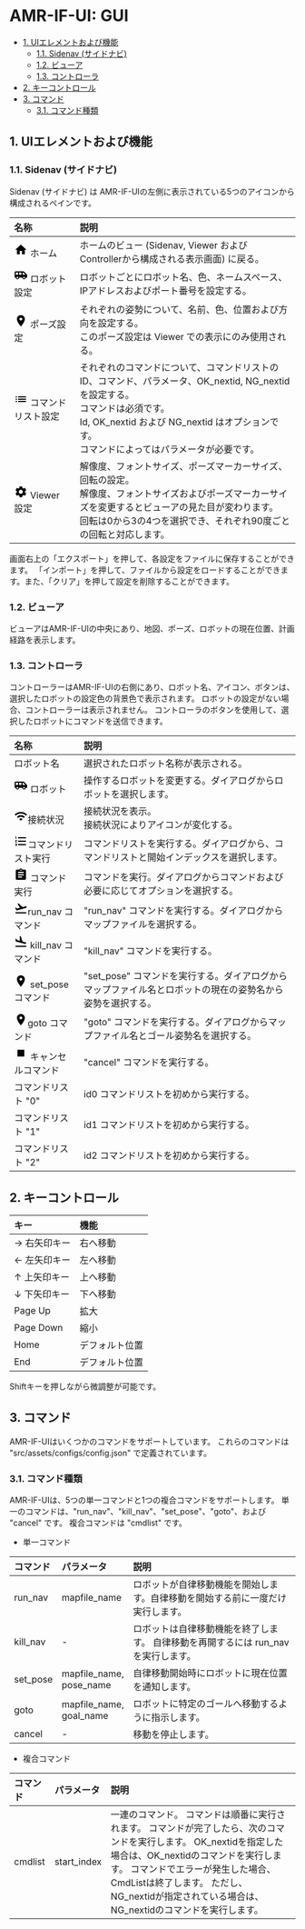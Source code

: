 # AMR-IF-UI: GUI
<!-- TOC -->

- [1. UIエレメントおよび機能](#1-uiエレメントおよび機能)
    - [1.1. Sidenav (サイドナビ)](#11-sidenav-サイドナビ)
    - [1.2. ビューア](#12-ビューア)
    - [1.3. コントローラ](#13-コントローラ)
- [2. キーコントロール](#2-キーコントロール)
- [3. コマンド](#3-コマンド)
    - [3.1. コマンド種類](#31-コマンド種類)

<!-- /TOC -->
## 1. UIエレメントおよび機能

### 1.1. Sidenav (サイドナビ)

Sidenav (サイドナビ) は AMR-IF-UIの左側に表示されている5つのアイコンから構成されるペインです。

| 名称 | 説明 |
|:---|:---|
| <svg xmlns="http://www.w3.org/2000/svg" height="24px" viewBox="0 0 24 24" width="24px" fill="#000000"><path d="M0 0h24v24H0z" fill="none"/><path d="M10 20v-6h4v6h5v-8h3L12 3 2 12h3v8z"/></svg> ホーム | ホームのビュー (Sidenav, Viewer および Controllerから構成される表示画面) に戻る。|
| <svg xmlns="http://www.w3.org/2000/svg" height="24px" viewBox="0 0 24 24" width="24px" fill="#000000"><path d="M0 0h24v24H0z" fill="none"/><path d="M17 5H3c-1.1 0-2 .89-2 2v9h2c0 1.65 1.34 3 3 3s3-1.35 3-3h5.5c0 1.65 1.34 3 3 3s3-1.35 3-3H23v-5l-6-6zM3 11V7h4v4H3zm3 6.5c-.83 0-1.5-.67-1.5-1.5s.67-1.5 1.5-1.5 1.5.67 1.5 1.5-.67 1.5-1.5 1.5zm7-6.5H9V7h4v4zm4.5 6.5c-.83 0-1.5-.67-1.5-1.5s.67-1.5 1.5-1.5 1.5.67 1.5 1.5-.67 1.5-1.5 1.5zM15 11V7h1l4 4h-5z"/></svg> ロボット設定 | ロボットごとにロボット名、色、ネームスペース、IPアドレスおよびポート番号を設定する。|
|<svg xmlns="http://www.w3.org/2000/svg" height="24px" viewBox="0 0 24 24" width="24px" fill="#000000"><path d="M0 0h24v24H0z" fill="none"/><path d="M12 2C8.13 2 5 5.13 5 9c0 5.25 7 13 7 13s7-7.75 7-13c0-3.87-3.13-7-7-7zm0 9.5c-1.38 0-2.5-1.12-2.5-2.5s1.12-2.5 2.5-2.5 2.5 1.12 2.5 2.5-1.12 2.5-2.5 2.5z"/></svg> ポーズ設定 | それぞれの姿勢について、名前、色、位置および方向を設定する。<br> このポーズ設定は Viewer での表示にのみ使用される。|
|<svg xmlns="http://www.w3.org/2000/svg" height="24px" viewBox="0 0 24 24" width="24px" fill="#000000"><path d="M0 0h24v24H0z" fill="none"/><path d="M3 13h2v-2H3v2zm0 4h2v-2H3v2zm0-8h2V7H3v2zm4 4h14v-2H7v2zm0 4h14v-2H7v2zM7 7v2h14V7H7z"/></svg> コマンドリスト設定 | それぞれのコマンドについて、コマンドリストのID、コマンド、パラメータ、OK_nextid, NG_nextidを設定する。<br>コマンドは必須です。 <br>Id, OK_nextid および NG_nextid はオプションです。<br>コマンドによってはパラメータが必要です。|
|<svg xmlns="http://www.w3.org/2000/svg" enable-background="new 0 0 24 24" height="24px" viewBox="0 0 24 24" width="24px" fill="#000000"><g><path d="M0,0h24v24H0V0z" fill="none"/><path d="M19.14,12.94c0.04-0.3,0.06-0.61,0.06-0.94c0-0.32-0.02-0.64-0.07-0.94l2.03-1.58c0.18-0.14,0.23-0.41,0.12-0.61 l-1.92-3.32c-0.12-0.22-0.37-0.29-0.59-0.22l-2.39,0.96c-0.5-0.38-1.03-0.7-1.62-0.94L14.4,2.81c-0.04-0.24-0.24-0.41-0.48-0.41 h-3.84c-0.24,0-0.43,0.17-0.47,0.41L9.25,5.35C8.66,5.59,8.12,5.92,7.63,6.29L5.24,5.33c-0.22-0.08-0.47,0-0.59,0.22L2.74,8.87 C2.62,9.08,2.66,9.34,2.86,9.48l2.03,1.58C4.84,11.36,4.8,11.69,4.8,12s0.02,0.64,0.07,0.94l-2.03,1.58 c-0.18,0.14-0.23,0.41-0.12,0.61l1.92,3.32c0.12,0.22,0.37,0.29,0.59,0.22l2.39-0.96c0.5,0.38,1.03,0.7,1.62,0.94l0.36,2.54 c0.05,0.24,0.24,0.41,0.48,0.41h3.84c0.24,0,0.44-0.17,0.47-0.41l0.36-2.54c0.59-0.24,1.13-0.56,1.62-0.94l2.39,0.96 c0.22,0.08,0.47,0,0.59-0.22l1.92-3.32c0.12-0.22,0.07-0.47-0.12-0.61L19.14,12.94z M12,15.6c-1.98,0-3.6-1.62-3.6-3.6 s1.62-3.6,3.6-3.6s3.6,1.62,3.6,3.6S13.98,15.6,12,15.6z"/></g></svg> Viewer 設定 | 解像度、フォントサイズ、ポーズマーカーサイズ、回転の設定。<br>解像度、フォントサイズおよびポーズマーカーサイズを変更するとビューアの見た目が変わります。<br> 回転は0から3の4つを選択でき、それぞれ90度ごとの回転と対応します。|

画面右上の「エクスポート」を押して、各設定をファイルに保存することができます。
「インポート」を押して、ファイルから設定をロードすることができます。また、「クリア」を押して設定を削除することができます。


### 1.2. ビューア

ビューアはAMR-IF-UIの中央にあり、地図、ポーズ、ロボットの現在位置、計画経路を表示します。

### 1.3. コントローラ

コントローラーはAMR-IF-UIの右側にあり、ロボット名、アイコン、ボタンは、選択したロボットの設定色の背景色で表示されます。
ロボットの設定がない場合、コントローラーは表示されません。
コントローラのボタンを使用して、選択したロボットにコマンドを送信できます。


| 名称 | 説明 |
|:---|:---|
| ロボット名 | 選択されたロボット名称が表示される。|
| <svg xmlns="http://www.w3.org/2000/svg" height="24px" viewBox="0 0 24 24" width="24px" fill="#000000"><path d="M0 0h24v24H0z" fill="none"/><path d="M17 5H3c-1.1 0-2 .89-2 2v9h2c0 1.65 1.34 3 3 3s3-1.35 3-3h5.5c0 1.65 1.34 3 3 3s3-1.35 3-3H23v-5l-6-6zM3 11V7h4v4H3zm3 6.5c-.83 0-1.5-.67-1.5-1.5s.67-1.5 1.5-1.5 1.5.67 1.5 1.5-.67 1.5-1.5 1.5zm7-6.5H9V7h4v4zm4.5 6.5c-.83 0-1.5-.67-1.5-1.5s.67-1.5 1.5-1.5 1.5.67 1.5 1.5-.67 1.5-1.5 1.5zM15 11V7h1l4 4h-5z"/></svg> ロボット | 操作するロボットを変更する。ダイアログからロボットを選択します。 |
| <svg xmlns="http://www.w3.org/2000/svg" height="24px" viewBox="0 0 24 24" width="24px" fill="#000000"><path d="M0 0h24v24H0z" fill="none"/><path d="M1 9l2 2c4.97-4.97 13.03-4.97 18 0l2-2C16.93 2.93 7.08 2.93 1 9zm8 8l3 3 3-3c-1.65-1.66-4.34-1.66-6 0zm-4-4l2 2c2.76-2.76 7.24-2.76 10 0l2-2C15.14 9.14 8.87 9.14 5 13z"/></svg>接続状況 | 接続状況を表示。 <br>接続状況によりアイコンが変化する。|
| <svg xmlns="http://www.w3.org/2000/svg" height="24px" viewBox="0 0 24 24" width="24px" fill="#000000"><path d="M0 0h24v24H0z" fill="none"/><path d="M2 17h2v.5H3v1h1v.5H2v1h3v-4H2v1zm1-9h1V4H2v1h1v3zm-1 3h1.8L2 13.1v.9h3v-1H3.2L5 10.9V10H2v1zm5-6v2h14V5H7zm0 14h14v-2H7v2zm0-6h14v-2H7v2z"/></svg>コマンドリスト実行 | コマンドリストを実行する。ダイアログから、コマンドリストと開始インデックスを選択します。|
| <svg xmlns="http://www.w3.org/2000/svg" height="24px" viewBox="0 0 24 24" width="24px" fill="#000000"><path d="M0 0h24v24H0z" fill="none"/><path d="M19 3h-4.18C14.4 1.84 13.3 1 12 1c-1.3 0-2.4.84-2.82 2H5c-1.1 0-2 .9-2 2v14c0 1.1.9 2 2 2h14c1.1 0 2-.9 2-2V5c0-1.1-.9-2-2-2zm-7 0c.55 0 1 .45 1 1s-.45 1-1 1-1-.45-1-1 .45-1 1-1zm2 14H7v-2h7v2zm3-4H7v-2h10v2zm0-4H7V7h10v2z"/></svg> コマンド実行 | コマンドを実行。ダイアログからコマンドおよび必要に応じてオプションを選択する。|
| <svg xmlns="http://www.w3.org/2000/svg" enable-background="new 0 0 24 24" height="24px" viewBox="0 0 24 24" width="24px" fill="#000000"><g><rect fill="none" height="24" width="24"/></g><g><g><g><path d="M2.5,19h19v2h-19V19z M22.07,9.64c-0.21-0.8-1.04-1.28-1.84-1.06L14.92,10l-6.9-6.43L6.09,4.08l4.14,7.17l-4.97,1.33 l-1.97-1.54l-1.45,0.39l2.59,4.49c0,0,7.12-1.9,16.57-4.43C21.81,11.26,22.28,10.44,22.07,9.64z"/></g></g></g></svg>run_nav コマンド | "run_nav" コマンドを実行する。ダイアログからマップファイルを選択する。|
| <svg xmlns="http://www.w3.org/2000/svg" enable-background="new 0 0 24 24" height="24px" viewBox="0 0 24 24" width="24px" fill="#000000"><g><rect fill="none" height="24" width="24"/></g><g><g><g><path d="M2.5,19h19v2h-19V19z M19.34,15.85c0.8,0.21,1.62-0.26,1.84-1.06c0.21-0.8-0.26-1.62-1.06-1.84l-5.31-1.42l-2.76-9.02 L10.12,2v8.28L5.15,8.95L4.22,6.63L2.77,6.24v5.17L19.34,15.85z"/></g></g></g></svg> kill_nav コマンド | "kill_nav" コマンドを実行する。|
| <svg xmlns="http://www.w3.org/2000/svg" height="24px" viewBox="0 0 24 24" width="24px" fill="#000000"><path d="M0 0h24v24H0z" fill="none"/><path d="M12 2C8.13 2 5 5.13 5 9c0 5.25 7 13 7 13s7-7.75 7-13c0-3.87-3.13-7-7-7zm0 9.5c-1.38 0-2.5-1.12-2.5-2.5s1.12-2.5 2.5-2.5 2.5 1.12 2.5 2.5-1.12 2.5-2.5 2.5z"/></svg> set_pose コマンド | "set_pose" コマンドを実行する。ダイアログからマップファイル名とロボットの現在の姿勢名から姿勢を選択する。|
| <svg xmlns="http://www.w3.org/2000/svg" height="24px" viewBox="0 0 24 24" width="24px" fill="#000000"><path d="M0 0h24v24H0z" fill="none"/><path d="M12 2C8.13 2 5 5.13 5 9c0 5.25 7 13 7 13s7-7.75 7-13c0-3.87-3.13-7-7-7zm0 9.5c-1.38 0-2.5-1.12-2.5-2.5s1.12-2.5 2.5-2.5 2.5 1.12 2.5 2.5-1.12 2.5-2.5 2.5z"/></svg>goto コマンド | "goto" コマンドを実行する。ダイアログからマップファイル名とゴール姿勢名を選択する。|
| <svg xmlns="http://www.w3.org/2000/svg" height="24px" viewBox="0 0 24 24" width="24px" fill="#000000"><path d="M0 0h24v24H0z" fill="none"/><path d="M6 6h12v12H6z"/></svg> キャンセルコマンド | "cancel" コマンドを実行する。 |
| コマンドリスト "0" | id0 コマンドリストを初めから実行する。|
| コマンドリスト "1" | id1 コマンドリストを初めから実行する。|
| コマンドリスト "2" | id2 コマンドリストを初めから実行する。|


## 2. キーコントロール

| キー | 機能 |
|:---|:---|
| → 右矢印キー | 右へ移動 |
| ← 左矢印キー | 左へ移動 |
| ↑ 上矢印キー | 上へ移動 |
| ↓ 下矢印キー | 下へ移動 |
| Page Up    | 拡大 |
| Page Down  | 縮小 |
| Home | デフォルト位置 |
| End | デフォルト位置 |

Shiftキーを押しながら微調整が可能です。


## 3. コマンド

AMR-IF-UIはいくつかのコマンドをサポートしています。
これらのコマンドは "src/assets/configs/config.json" で定義されています。


### 3.1. コマンド種類

AMR-IF-UIは、5つの単一コマンドと1つの複合コマンドをサポートします。
単一のコマンドは、"run_nav"、"kill_nav"、"set_pose"、"goto"、および "cancel" です。 複合コマンドは "cmdlist" です。


* 単一コマンド

| コマンド | パラメータ | 説明 |
|:---|:---|:---|
| run_nav | mapfile_name | ロボットが自律移動機能を開始します。自律移動を開始する前に一度だけ実行します。|
| kill_nav | - | ロボットは自律移動機能を終了します。 自律移動を再開するには run_nav を実行します。 |
| set_pose | mapfile_name, <br>pose_name | 自律移動開始時にロボットに現在位置を通知します。|
| goto | mapfile_name, <br>goal_name | ロボットに特定のゴールへ移動するように指示します。|
| cancel | - | 移動を停止します。|

* 複合コマンド

| コマンド | パラメータ | 説明 |
|:---|:---|:---|
| cmdlist | start_index | 一連のコマンド。 コマンドは順番に実行されます。 コマンドが完了したら、次のコマンドを実行します。 OK_nextidを指定した場合は、OK_nextidのコマンドを実行します。 コマンドでエラーが発生した場合、CmdListは終了します。 ただし、NG_nextidが指定されている場合は、NG_nextidのコマンドを実行します。 |
